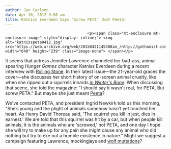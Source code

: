 ```yaml
---
author: Jen Carlson
date: Apr 10, 2012 9:50 am
title: Katniss Everdeen Says "Screw PETA" (Not Peeta)
---
```


	
										<p><span class="mt-enclosure mt-enclosure-image" style="display: inline;"> <img alt="katnisspeta0412.jpg" src="https://web.archive.org/web/20150421145408im_/http://gothamist.com/attachments/arts_jen/katnisspeta0412.jpg" width="640" height="239" class="image-none"> </span></p>

<p>It seems that actress Jennifer Lawrence channeled her bad-ass, animal-spearing <em>Hunger Games</em> character Katniss Everdeen during a recent interview with <a href="https://web.archive.org/web/20150421145408/http://www.rollingstone.com/movies/news/cover-story-excerpt-jennifer-lawrence-20120328">Rolling Stone</a>. In their latest issue&#x2014;the 21-year-old graces the cover&#x2014;she discusses her short history of on-screen animal cruelty, like when she ripped out a squirrels innards <a href="https://web.archive.org/web/20150421145408/http://www.metacafe.com/watch/mv-P8xy/skinning_squirrels/">in <em>Winter&apos;s Bone</em></a>. When discussing that scene, she told the magazine: &quot;I should say it wasn&apos;t real, for PETA. But screw PETA.&quot; But maybe she just meant <a href="https://web.archive.org/web/20150421145408/http://thehungergames.wikia.com/wiki/Peeta_Mellark">Peeta</a>?</p>

<p>We&apos;ve contacted PETA, and president Ingrid Newkirk told us this morning, &quot;She&#x2019;s young and the plight of animals somehow hasn&#x2019;t yet touched her heart. As Henry David Thoreau  said, &apos;The squirrel you kill in jest, dies in earnest.&apos;  We are told that this squirrel was hit by a car, but when people kill animals, it is the animals who are &apos;screwed,&apos; not PETA, and one day I hope she will try to make up for any pain she might cause any animal who did nothing but try to eke out a humble existence in nature.&quot; Might we suggest a campaign featuring Lawrence, mockingjays and <a href="https://web.archive.org/web/20150421145408/http://thehungergames.wikia.com/wiki/Muttation">wolf muttations</a>?</p>					
										
									
				